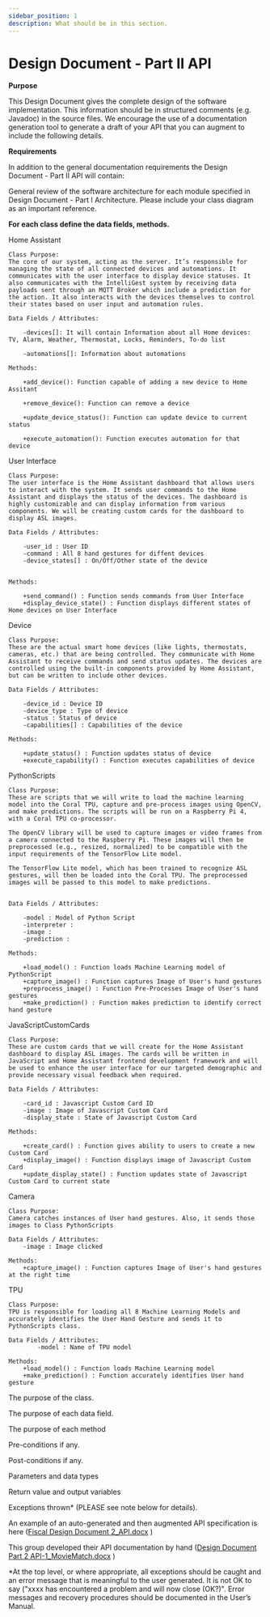 ```yaml
---
sidebar_position: 1
description: What should be in this section.
---
```


Design Document - Part II API
=============================

**Purpose**

This Design Document gives the complete design of the software implementation. This information should be in structured comments (e.g. Javadoc) in the source files. We encourage the use of a documentation generation tool to generate a draft of your API that you can augment to include the following details.

**Requirements**

In addition to the general documentation requirements the Design Document - Part II API will contain:

General review of the software architecture for each module specified in Design Document - Part I Architecture. Please include your class diagram as an important reference.

**For each class define the data fields, methods.**


Home Assistant

    Class Purpose: 
    The core of our system, acting as the server. It’s responsible for managing the state of all connected devices and automations. It communicates with the user interface to display device statuses. It also communicates with the IntelliGest system by receiving data payloads sent through an MQTT Broker which include a prediction for the action. It also interacts with the devices themselves to control their states based on user input and automation rules.

    Data Fields / Attributes:

        -devices[]: It will contain Information about all Home devices: TV, Alarm, Weather, Thermostat, Locks, Reminders, To-do list

        -automations[]: Information about automations

    Methods:
    
        +add_device(): Function capable of adding a new device to Home Assitant

        +remove_device(): Function can remove a device

        +update_device_status(): Function can update device to current status

        +execute_automation(): Function executes automation for that device



User Interface

    Class Purpose: 
    The user interface is the Home Assistant dashboard that allows users to interact with the system. It sends user commands to the Home Assistant and displays the status of the devices. The dashboard is highly customizable and can display information from various components. We will be creating custom cards for the dashboard to display ASL images.

    Data Fields / Attributes:

        -user_id : User ID
        -command : All 8 hand gestures for diffent devices
        -device_states[] : On/Off/Other state of the device


    Methods:

        +send_command() : Function sends commands from User Interface
        +display_device_state() : Function displays different states of Home devices on User Interface 

    

Device

    Class Purpose:
    These are the actual smart home devices (like lights, thermostats, cameras, etc.) that are being controlled. They communicate with Home Assistant to receive commands and send status updates. The devices are controlled using the built-in components provided by Home Assistant, but can be written to include other devices.

    Data Fields / Attributes:

        -device_id : Device ID
        -device_type : Type of device
        -status : Status of device
        -capabilities[] : Capabilities of the device

    Methods:

        +update_status() : Function updates status of device
        +execute_capability() : Function executes capabilities of device



PythonScripts

    Class Purpose:
    These are scripts that we will write to load the machine learning model into the Coral TPU, capture and pre-process images using OpenCV, and make predictions. The scripts will be run on a Raspberry Pi 4, with a Coral TPU co-processor.

    The OpenCV library will be used to capture images or video frames from a camera connected to the Raspberry Pi. These images will then be preprocessed (e.g., resized, normalized) to be compatible with the input requirements of the TensorFlow Lite model.

    The TensorFlow Lite model, which has been trained to recognize ASL gestures, will then be loaded into the Coral TPU. The preprocessed images will be passed to this model to make predictions.


    Data Fields / Attributes:

        -model : Model of Python Script
        -interpreter : 
        -image : 
        -prediction : 

    Methods:

        +load_model() : Function loads Machine Learning model of PythonScript
        +capture_image() : Function captures Image of User's hand gestures
        +preprocess_image() : Function Pre-Processes Image of User's hand gestures
        +make_prediction() : Function makes prediction to identify correct hand gesture



JavaScriptCustomCards

    Class Purpose:
    These are custom cards that we will create for the Home Assistant dashboard to display ASL images. The cards will be written in JavaScript and Home Assistant frontend development framework and will be used to enhance the user interface for our targeted demographic and provide necessary visual feedback when required.

    Data Fields / Attributes:

        -card_id : Javascript Custom Card ID 
        -image : Image of Javascript Custom Card
        -display_state : State of Javascript Custom Card

    Methods:

        +create_card() : Function gives ability to users to create a new Custom Card
        +display_image() : Function displays image of Javascript Custom Card
        +update_display_state() : Function updates state of Javascript Custom Card to current state



Camera

    Class Purpose:
    Camera catches instances of User hand gestures. Also, it sends those images to Class PythonScripts

    Data Fields / Attributes:
        -image : Image clicked 

    Methods:
        +capture_image() : Function captures Image of User's hand gestures at the right time



TPU

    Class Purpose:
    TPU is responsible for loading all 8 Machine Learning Models and accurately identifies the User Hand Gesture and sends it to PythonScripts class. 
    
    Data Fields / Attributes:
            -model : Name of TPU model

    Methods:
        +load_model() : Function loads Machine Learning model 
        +make_prediction() : Function accurately identifies User hand gesture
       











The purpose of the class.

The purpose of each data field.

The purpose of each method

Pre-conditions if any.

Post-conditions if any.

Parameters and data types

Return value and output variables

Exceptions thrown\* (PLEASE see note below for details).

An example of an auto-generated and then augmented API specification is here ([Fiscal Design Document 2\_API.docx](https://templeu.instructure.com/courses/106563/files/16928898?wrap=1 "Fiscal Design Document 2_API.docx") )

This group developed their API documentation by hand ([Design Document Part 2 API-1\_MovieMatch.docx](https://templeu.instructure.com/courses/106563/files/16928899?wrap=1 "Design Document Part 2 API-1_MovieMatch.docx") )

\*At the top level, or where appropriate, all exceptions should be caught and an error message that is meaningful to the user generated. It is not OK to say ("xxxx has encountered a problem and will now close (OK?)". Error messages and recovery procedures should be documented in the User’s Manual.

